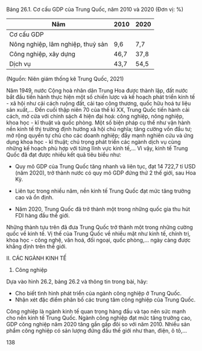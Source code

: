 Bảng 26.1. Cơ cấu GDP của Trung Quốc, năm 2010 và 2020
(Đơn vị: %)

Năm | 2010 | 2020
--- | --- | ---
Cơ cấu GDP | |
Nông nghiệp, lâm nghiệp, thuỷ sản | 9,6 | 7,7
Công nghiệp, xây dựng | 46,7 | 37,8
Dịch vụ | 43,7 | 54,5

(Nguồn: Niên giám thống kê Trung Quốc, 2021)

Năm 1949, nước Cộng hoà nhân dân Trung Hoa được thành lập, đất nước bắt đầu tiến hành thực hiện một số chiến lược và kế hoạch phát triển kinh tế - xã hội như cải cách ruộng đất, cải tạo công thương, quốc hữu hoá tư liệu sản xuất,... Đến cuối thập niên 70 của thế kỉ XX, Trung Quốc tiến hành cải cách, mở cửa với chính sách 4 hiện đại hoá: công nghiệp, nông nghiệp, khoa học - kĩ thuật và quốc phòng. Một số biện pháp cụ thể như vận hành nền kinh tế thị trường định hướng xã hội chủ nghĩa; tăng cường vốn đầu tư; mở rộng quyền tự chủ cho các doanh nghiệp; đẩy mạnh nghiên cứu và ứng dụng khoa học - kĩ thuật; chú trọng phát triển các ngành dịch vụ cùng những kế hoạch phù hợp với từng lĩnh vực kinh tế,... Vì vậy, kinh tế Trung Quốc đã đạt được nhiều kết quả tiêu biểu như:

- Quy mô GDP của Trung Quốc tăng nhanh và liên tục, đạt 14 722,7 tỉ USD (năm 2020), trở thành nước có quy mô GDP đứng thứ 2 thế giới, sau Hoa Kỳ.

- Liên tục trong nhiều năm, nền kinh tế Trung Quốc đạt mức tăng trưởng cao và ổn định.

- Năm 2020, Trung Quốc đã trở thành một trong những quốc gia thu hút FDI hàng đầu thế giới.

Những thành tựu trên đã đưa Trung Quốc trở thành một trong những cường quốc về kinh tế. Vị thế của Trung Quốc về nhiều mặt như kinh tế, chính trị, khoa học - công nghệ, văn hoá, đối ngoại, quốc phòng,... ngày càng được khẳng định trên thế giới.

II. CÁC NGÀNH KINH TẾ

1. Công nghiệp

Dựa vào hình 26.2, bảng 26.2 và thông tin trong bài, hãy:
- Cho biết tình hình phát triển của ngành công nghiệp ở Trung Quốc.
- Nhận xét đặc điểm phân bố các trung tâm công nghiệp của Trung Quốc.

Công nghiệp là ngành kinh tế quan trọng hàng đầu và tạo nên sức mạnh cho nền kinh tế Trung Quốc. Ngành công nghiệp đạt mức tăng trưởng cao, GDP công nghiệp năm 2020 tăng gần gấp đôi so với năm 2010. Nhiều sản phẩm công nghiệp có sản lượng đứng đầu thế giới như than, điện, ô tô,...

138